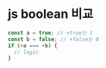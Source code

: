 # js boolean 비교

```js
const a = true; // +true는 1
const b = false; // +false는 0
if (+a === +b) {
  // logic
}
```
